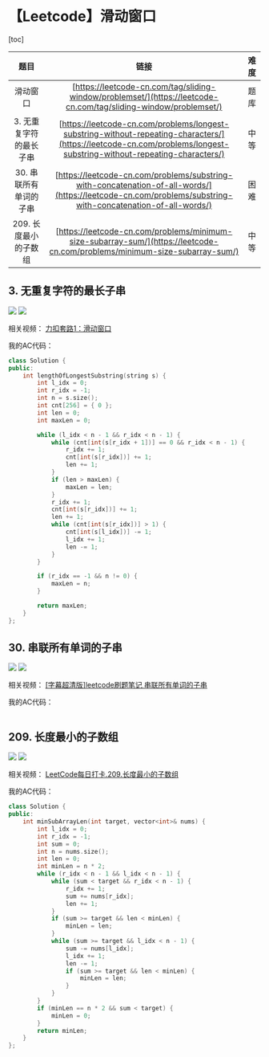 # 【Leetcode】滑动窗口



[toc]



|          题目           |                             链接                             | 难度 |
| :---------------------: | :----------------------------------------------------------: | :--: |
|        滑动窗口         | [https://leetcode-cn.com/tag/sliding-window/problemset/](https://leetcode-cn.com/tag/sliding-window/problemset/) | 题库 |
| 3. 无重复字符的最长子串 | [https://leetcode-cn.com/problems/longest-substring-without-repeating-characters/](https://leetcode-cn.com/problems/longest-substring-without-repeating-characters/) | 中等 |
| 30. 串联所有单词的子串  | [https://leetcode-cn.com/problems/substring-with-concatenation-of-all-words/](https://leetcode-cn.com/problems/substring-with-concatenation-of-all-words/) | 困难 |
|  209. 长度最小的子数组  | [https://leetcode-cn.com/problems/minimum-size-subarray-sum/](https://leetcode-cn.com/problems/minimum-size-subarray-sum/) | 中等 |



## 3. 无重复字符的最长子串

![](D:\Notes\Leetcode\Leetcode.assets\3-1.png)
![](D:\Notes\Leetcode\Leetcode.assets\3-2.png)

相关视频：
[力扣套路1：滑动窗口](https://www.bilibili.com/video/BV1GZ4y1N7Yu)

我的AC代码：

```c++
class Solution {
public:
	int lengthOfLongestSubstring(string s) {
		int l_idx = 0;
		int r_idx = -1;
		int n = s.size();
		int cnt[256] = { 0 };
		int len = 0;
		int maxLen = 0;

		while (l_idx < n - 1 && r_idx < n - 1) {
			while (cnt[int(s[r_idx + 1])] == 0 && r_idx < n - 1) {
				r_idx += 1;
				cnt[int(s[r_idx])] += 1;
				len += 1;
			}
			if (len > maxLen) {
				maxLen = len;
			}
			r_idx += 1;
			cnt[int(s[r_idx])] += 1;
			len += 1;
			while (cnt[int(s[r_idx])] > 1) {
				cnt[int(s[l_idx])] -= 1;
				l_idx += 1;
				len -= 1;
			}
		}

		if (r_idx == -1 && n != 0) {
			maxLen = n;
		}

		return maxLen;
	}
};
```



## 30. 串联所有单词的子串

![](D:\Notes\Leetcode\Leetcode.assets\30-1.png)
![](D:\Notes\Leetcode\Leetcode.assets\30-2.png)

相关视频：
[[字幕超清版]leetcode刷题笔记 串联所有单词的子串](https://www.bilibili.com/video/BV1nM4y1V7Wg)

我的AC代码：

```
```



## 209. 长度最小的子数组

![](D:\Notes\Leetcode\Leetcode.assets\209-1.png)
![](D:\Notes\Leetcode\Leetcode.assets\209-2.png)

相关视频：
[LeetCode每日打卡.209.长度最小的子数组](https://www.bilibili.com/video/BV1UA411i77h)

我的AC代码：

```c++
class Solution {
public:
	int minSubArrayLen(int target, vector<int>& nums) {
		int l_idx = 0;
		int r_idx = -1;
		int sum = 0;
		int n = nums.size();
		int len = 0;
		int minLen = n * 2;
		while (r_idx < n - 1 && l_idx < n - 1) {
			while (sum < target && r_idx < n - 1) {
				r_idx += 1;
				sum += nums[r_idx];
				len += 1;
			}
			if (sum >= target && len < minLen) {
				minLen = len;
			}
			while (sum >= target && l_idx < n - 1) {
				sum -= nums[l_idx];
				l_idx += 1;
				len -= 1;
				if (sum >= target && len < minLen) {
					minLen = len;
				}
			}
		}
		if (minLen == n * 2 && sum < target) {
			minLen = 0;
		}
		return minLen;
	}
};
```

